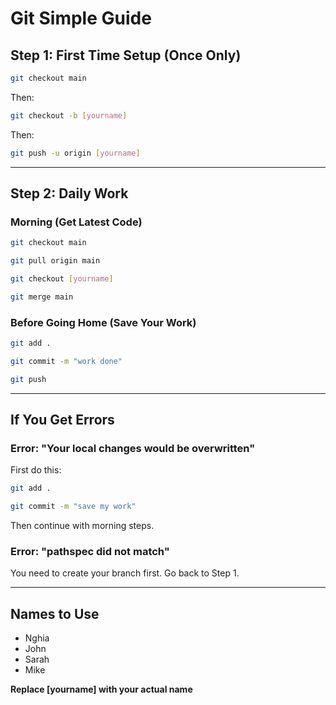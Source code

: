 # Git Simple Guide

## Step 1: First Time Setup (Once Only)
```bash
git checkout main
```
Then:
```bash
git checkout -b [yourname]
```
Then:
```bash
git push -u origin [yourname]
```

---

## Step 2: Daily Work

### Morning (Get Latest Code)
```bash
git checkout main
```
```bash
git pull origin main
```
```bash
git checkout [yourname]
```
```bash
git merge main
```

### Before Going Home (Save Your Work)
```bash
git add .
```
```bash
git commit -m "work done"
```
```bash
git push
```

---

## If You Get Errors

### Error: "Your local changes would be overwritten"
First do this:
```bash
git add .
```
```bash
git commit -m "save my work"
```
Then continue with morning steps.

### Error: "pathspec did not match"
You need to create your branch first. Go back to Step 1.

---

## Names to Use
- Nghia
- John
- Sarah
- Mike

**Replace [yourname] with your actual name**
